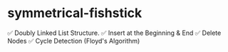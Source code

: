 # symmetrical-fishstick

✅ Doubly Linked List Structure.
✅ Insert at the Beginning & End
✅ Delete Nodes
✅ Cycle Detection (Floyd's Algorithm)